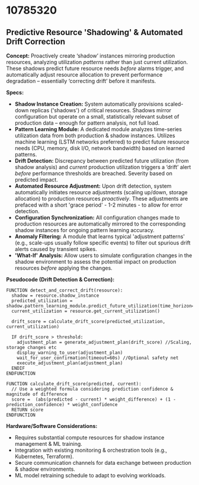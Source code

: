 # 10785320

## Predictive Resource 'Shadowing' & Automated Drift Correction

**Concept:** Proactively create ‘shadow’ instances mirroring production resources, analyzing utilization *patterns* rather than just current utilization. These shadows predict future resource needs *before* alarms trigger, and automatically adjust resource allocation to prevent performance degradation – essentially ‘correcting drift’ before it manifests.

**Specs:**

*   **Shadow Instance Creation:** System automatically provisions scaled-down replicas ('shadows') of critical resources.  Shadows mirror configuration but operate on a small, statistically relevant subset of production data – enough for pattern analysis, not full load.
*   **Pattern Learning Module:** A dedicated module analyzes time-series utilization data from both production & shadow instances. Utilizes machine learning (LSTM networks preferred) to predict future resource needs (CPU, memory, disk I/O, network bandwidth) based on learned patterns.
*   **Drift Detection:**  Discrepancy between predicted future utilization (from shadow analysis) and *current* production utilization triggers a ‘drift’ alert *before* performance thresholds are breached.  Severity based on predicted impact.
*   **Automated Resource Adjustment:** Upon drift detection, system automatically initiates resource adjustments (scaling up/down, storage allocation) to production resources *proactively*. These adjustments are prefaced with a short 'grace period' - 1-2 minutes - to allow for error detection.
*   **Configuration Synchronization:**  All configuration changes made to production resources are automatically mirrored to the corresponding shadow instances for ongoing pattern learning accuracy.
*   **Anomaly Filtering:** A module that learns typical 'adjustment patterns' (e.g., scale-ups usually follow specific events) to filter out spurious drift alerts caused by transient spikes.
*   **'What-If' Analysis:** Allow users to simulate configuration changes in the shadow environment to assess the potential impact on production resources *before* applying the changes.

**Pseudocode (Drift Detection & Correction):**

```
FUNCTION detect_and_correct_drift(resource):
  shadow = resource.shadow_instance
  predicted_utilization = shadow.pattern_learning_module.predict_future_utilization(time_horizon=5min)
  current_utilization = resource.get_current_utilization()

  drift_score = calculate_drift_score(predicted_utilization, current_utilization)

  IF drift_score > threshold:
    adjustment_plan = generate_adjustment_plan(drift_score) //Scaling, storage changes etc
    display_warning_to_user(adjustment_plan)
    wait_for_user_confirmation(timeout=60s) //Optional safety net
    execute_adjustment_plan(adjustment_plan)
  ENDIF
ENDFUNCTION

FUNCTION calculate_drift_score(predicted, current):
  // Use a weighted formula considering prediction confidence & magnitude of difference
  score =  (abs(predicted - current) * weight_difference) + (1 - prediction_confidence) * weight_confidence
  RETURN score
ENDFUNCTION
```

**Hardware/Software Considerations:**

*   Requires substantial compute resources for shadow instance management & ML training.
*   Integration with existing monitoring & orchestration tools (e.g., Kubernetes, Terraform).
*   Secure communication channels for data exchange between production & shadow environments.
*   ML model retraining schedule to adapt to evolving workloads.